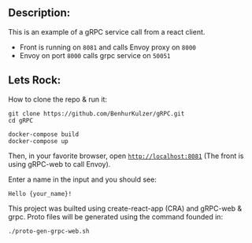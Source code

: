 ## Description:

This is an example of a gRPC service call from a react client.

- Front is running on `8081` and calls Envoy proxy on `8000`
- Envoy on port `8000` calls grpc service on `50051`

## Lets Rock:

How to clone the repo & run it:

```
git clone https://github.com/BenhurKulzer/gRPC.git
cd gRPC

docker-compose build
docker-compose up
```

Then, in your favorite browser, open [`http://localhost:8081`](http://localhost:8081) (The front is using gRPC-web to call Envoy).

Enter a name in the input and you should see:

```
Hello {your_name}!
```

This project was builted using create-react-app (CRA) and gRPC-web & grpc. Proto files will be generated using the command founded in:

```
./proto-gen-grpc-web.sh
```